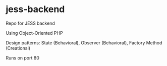 # jess-backend
Repo for JESS backend

Using Object-Oriented PHP

Design patterns: State (Behavioral), Observer (Behavioral), Factory Method (Creational)

Runs on port 80
